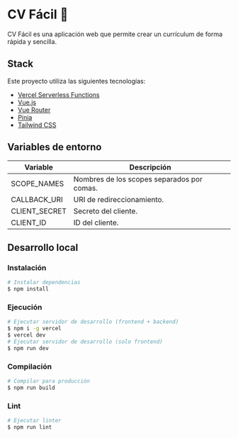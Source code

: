 # CV Fácil 📃

CV Fácil es una aplicación web que permite crear un currículum de forma rápida y sencilla.

## Stack

Este proyecto utiliza las siguientes tecnologías:

- [Vercel Serverless Functions](https://vercel.com/docs/serverless-functions/introduction)
- [Vue.js](https://vuejs.org/)
- [Vue Router](https://router.vuejs.org/)
- [Pinia](https://pinia.esm.dev/)
- [Tailwind CSS](https://tailwindcss.com/)

## Variables de entorno

| Variable | Descripción |
| --- | --- |
| SCOPE_NAMES | Nombres de los scopes separados por comas. |
| CALLBACK_URI | URI de redireccionamiento. |
| CLIENT_SECRET | Secreto del cliente. |
| CLIENT_ID | ID del cliente. |

## Desarrollo local

### Instalación

```bash
# Instalar dependencias
$ npm install
```	

### Ejecución

```bash
# Ejecutar servidor de desarrollo (frontend + backend)
$ npm i -g vercel
$ vercel dev
# Ejecutar servidor de desarrollo (solo frontend)
$ npm run dev
```

### Compilación

```bash
# Compilar para producción
$ npm run build
```

### Lint

```bash
# Ejecutar linter
$ npm run lint
```